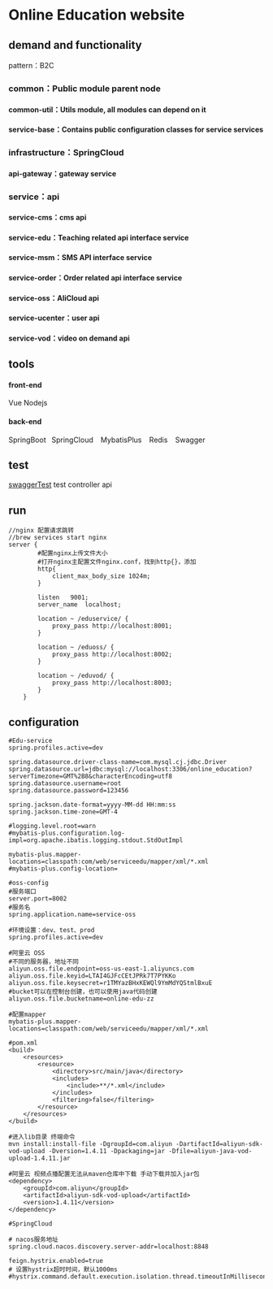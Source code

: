 # Online Education website

## demand and functionality
pattern：B2C  

### common：Public module parent node
#### common-util：Utils module, all modules can depend on it
#### service-base：Contains public configuration classes for service services
### infrastructure：SpringCloud
#### api-gateway：gateway service
### service：api
#### service-cms：cms api
#### service-edu：Teaching related api interface service
#### service-msm：SMS API interface service
#### service-order：Order related api interface service
#### service-oss：AliCloud api
#### service-ucenter：user api
#### service-vod：video on demand api
## tools
#### front-end
Vue Nodejs
#### back-end
SpringBoot &ensp;SpringCloud &ensp; MybatisPlus &ensp; Redis &ensp; Swagger &ensp; 
## test
[swaggerTest](http://localhost:8001/swagger-ui.html) test controller api

## run
```
//nginx 配置请求跳转
//brew services start nginx
server {
        #配置nginx上传文件大小
        #打开nginx主配置文件nginx.conf，找到http{}，添加
        http{
            client_max_body_size 1024m;
        }
        
        listen   9001;
        server_name  localhost;
        
        location ~ /eduservice/ {
            proxy_pass http://localhost:8001;
        }
        
        location ~ /eduoss/ {
            proxy_pass http://localhost:8002;
        }

        location ~ /eduvod/ {
            proxy_pass http://localhost:8003;
        }
    }
```

## configuration
```editorconfig
#Edu-service
spring.profiles.active=dev

spring.datasource.driver-class-name=com.mysql.cj.jdbc.Driver
spring.datasource.url=jdbc:mysql://localhost:3306/online_education?serverTimezone=GMT%2B8&characterEncoding=utf8
spring.datasource.username=root
spring.datasource.password=123456

spring.jackson.date-format=yyyy-MM-dd HH:mm:ss
spring.jackson.time-zone=GMT-4

#logging.level.root=warn
#mybatis-plus.configuration.log-impl=org.apache.ibatis.logging.stdout.StdOutImpl

mybatis-plus.mapper-locations=classpath:com/web/serviceedu/mapper/xml/*.xml
#mybatis-plus.config-location=
```


```editorconfig
#oss-config
#服务端口
server.port=8002
#服务名
spring.application.name=service-oss

#环境设置：dev、test、prod
spring.profiles.active=dev

#阿里云 OSS
#不同的服务器，地址不同
aliyun.oss.file.endpoint=oss-us-east-1.aliyuncs.com
aliyun.oss.file.keyid=LTAI4GJFcCEtJPRk7T7PYKKo
aliyun.oss.file.keysecret=r1TMYazBHxKEWQl9YmMdYQStmlBxuE
#bucket可以在控制台创建，也可以使用java代码创建
aliyun.oss.file.bucketname=online-edu-zz
```

```editorconfig
#配置mapper
mybatis-plus.mapper-locations=classpath:com/web/serviceedu/mapper/xml/*.xml

#pom.xml
<build>
    <resources>
        <resource>
            <directory>src/main/java</directory>
            <includes>
                <include>**/*.xml</include>
            </includes>
            <filtering>false</filtering>
        </resource>
    </resources>
</build>
```

```editorconfig
#进入lib目录 终端命令
mvn install:install-file -DgroupId=com.aliyun -DartifactId=aliyun-sdk-vod-upload -Dversion=1.4.11 -Dpackaging=jar -Dfile=aliyun-java-vod-upload-1.4.11.jar

#阿里云 视频点播配置无法从maven仓库中下载 手动下载并加入jar包
<dependency>
    <groupId>com.aliyun</groupId>
    <artifactId>aliyun-sdk-vod-upload</artifactId>
    <version>1.4.11</version>
</dependency>

```

```editorconfig
#SpringCloud

# nacos服务地址
spring.cloud.nacos.discovery.server-addr=localhost:8848

feign.hystrix.enabled=true
# 设置hystrix超时时间，默认1000ms
#hystrix.command.default.execution.isolation.thread.timeoutInMilliseconds=6000
```
